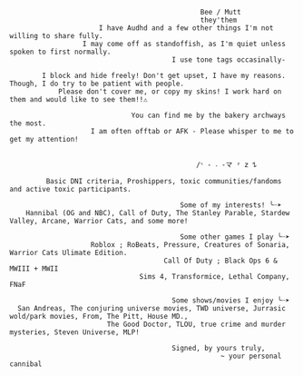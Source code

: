                                                    Bee / Mutt
                                                   they'them
                          I have Audhd and a few other things I'm not willing to share fully.
                      I may come off as standoffish, as I'm quiet unless spoken to first normally.
                                            I use tone tags occasinally-

            I block and hide freely! Don't get upset, I have my reasons. Though, I do try to be patient with people.
                Please don't cover me, or copy my skins! I work hard on them and would like to see them!!⚠︎

                                  You can find me by the bakery archways the most.
                        I am often offtab or AFK - Please whisper to me to get my attention!

                                                                 
                                                  /ᐠ - ˕ -マ ᶻ 𝗓 𐰁 

             Basic DNI criteria, Proshippers, toxic communities/fandoms and active toxic participants.
                                                      
                                              Some of my interests! ╰┈➤ 
        Hannibal (OG and NBC), Call of Duty, The Stanley Parable, Stardew Valley, Arcane, Warrior Cats, and some more!

                                              Some other games I play ╰┈➤
                        Roblox ; RoBeats, Pressure, Creatures of Sonaria, Warrior Cats Ulimate Edition. 
                                          Call Of Duty ; Black Ops 6 & MWIII + MWII
                                    Sims 4, Transformice, Lethal Company, FNaF

                                            Some shows/movies I enjoy ╰┈➤ 
      San Andreas, The conjuring universe movies, TWD universe, Jurrasic wold/park movies, From, The Pitt, House MD., 
                            The Good Doctor, TLOU, true crime and murder mysteries, Steven Universe, MLP!

                                            Signed, by yours truly,
                                                        ~ your personal cannibal
